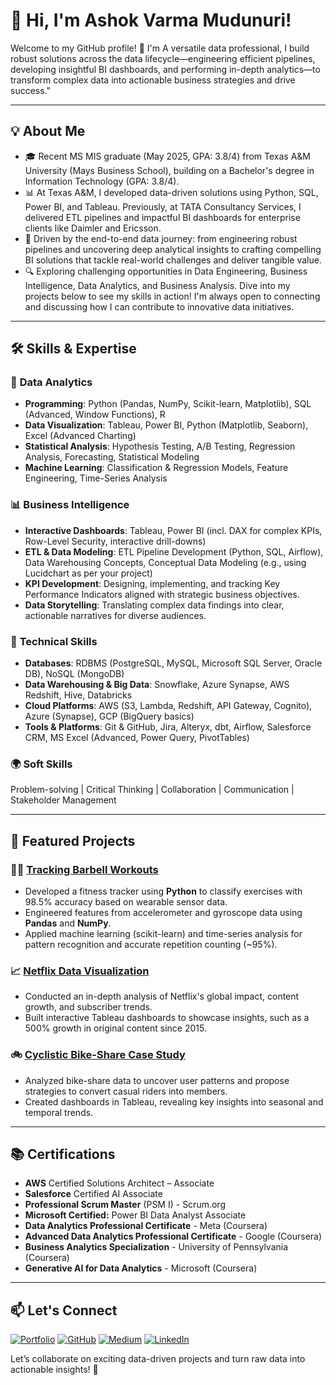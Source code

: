 # 👋 Hi, I'm Ashok Varma Mudunuri! 

Welcome to my GitHub profile! 🚀 I'm A versatile data professional, I build robust solutions across the data lifecycle—engineering efficient pipelines, developing insightful BI dashboards, and performing in-depth analytics—to transform complex data into actionable business strategies and drive success."

---

## 💡 About Me

- 🎓 Recent MS MIS graduate (May 2025, GPA: 3.8/4) from Texas A&M University (Mays Business School), building on a Bachelor's degree in Information Technology (GPA: 3.8/4).    
- 📊 At Texas A&M, I developed data-driven solutions using Python, SQL, Power BI, and Tableau. Previously, at TATA Consultancy Services, I delivered ETL pipelines and impactful BI dashboards for enterprise clients like Daimler and Ericsson. 
- 🚀 Driven by the end-to-end data journey: from engineering robust pipelines and uncovering deep analytical insights to crafting compelling BI solutions that tackle real-world challenges and deliver tangible value.
- 🔍 Exploring challenging opportunities in Data Engineering, Business Intelligence, Data Analytics, and Business Analysis. Dive into my projects below to see my skills in action! I'm always open to connecting and discussing how I can contribute to innovative data initiatives. 

---

## 🛠️ Skills & Expertise

### 🔢 **Data Analytics**
- **Programming**: Python (Pandas, NumPy, Scikit-learn, Matplotlib), SQL (Advanced, Window Functions), R 
- **Data Visualization**: Tableau, Power BI, Python (Matplotlib, Seaborn), Excel (Advanced Charting)  
- **Statistical Analysis**: Hypothesis Testing, A/B Testing, Regression Analysis, Forecasting, Statistical Modeling  
- **Machine Learning**: Classification & Regression Models, Feature Engineering, Time-Series Analysis 

### 📊 **Business Intelligence**

- **Interactive Dashboards**: Tableau, Power BI (incl. DAX for complex KPIs, Row-Level Security, interactive drill-downs)
- **ETL & Data Modeling**: ETL Pipeline Development (Python, SQL, Airflow), Data Warehousing Concepts, Conceptual Data Modeling (e.g., using Lucidchart as per your project)
- **KPI Development**: Designing, implementing, and tracking Key Performance Indicators aligned with strategic business objectives.
- **Data Storytelling**: Translating complex data findings into clear, actionable narratives for diverse audiences.  

### 🧠 **Technical Skills**
- **Databases**: RDBMS (PostgreSQL, MySQL, Microsoft SQL Server, Oracle DB), NoSQL (MongoDB)
- **Data Warehousing & Big Data**: Snowflake, Azure Synapse, AWS Redshift, Hive, Databricks
- **Cloud Platforms**: AWS (S3, Lambda, Redshift, API Gateway, Cognito), Azure (Synapse), GCP (BigQuery basics)
- **Tools & Platforms**: Git & GitHub, Jira, Alteryx, dbt, Airflow, Salesforce CRM, MS Excel (Advanced, Power Query, PivotTables)

### 🌍 **Soft Skills**
Problem-solving | Critical Thinking | Collaboration | Communication | Stakeholder Management

---

## 🚀 Featured Projects

### 🏋️‍♂️ [Tracking Barbell Workouts](https://github.com/BarlaSrinivas/TrackingBarbellExercises)
- Developed a fitness tracker using **Python** to classify exercises with 98.5% accuracy based on wearable sensor data.  
- Engineered features from accelerometer and gyroscope data using **Pandas** and **NumPy**.  
- Applied machine learning (scikit-learn) and time-series analysis for pattern recognition and accurate repetition counting (~95%).

### 📈 [Netflix Data Visualization](https://github.com/BarlaSrinivas/netflix-data-visualization)
- Conducted an in-depth analysis of Netflix's global impact, content growth, and subscriber trends.  
- Built interactive Tableau dashboards to showcase insights, such as a 500% growth in original content since 2015.  

### 🚲 [Cyclistic Bike-Share Case Study](https://github.com/BarlaSrinivas/cyclistic-bike-share-case-study)
- Analyzed bike-share data to uncover user patterns and propose strategies to convert casual riders into members.  
- Created dashboards in Tableau, revealing key insights into seasonal and temporal trends.   

---

## 📚 Certifications

- **AWS** Certified Solutions Architect – Associate
- **Salesforce** Certified AI Associate
- **Professional Scrum Master** (PSM I) - Scrum.org
- **Microsoft Certified:** Power BI Data Analyst Associate
- **Data Analytics Professional Certificate** - Meta (Coursera)
- **Advanced Data Analytics Professional Certificate** - Google (Coursera)
- **Business Analytics Specialization** - University of Pennsylvania (Coursera)
- **Generative AI for Data Analytics** - Microsoft (Coursera)  

---

## 📫 Let's Connect

[![Portfolio](https://img.shields.io/badge/Portfolio-000000?style=for-the-badge&logo=About.me&logoColor=white)](http://BarlaSrinivas.github.io)
[![GitHub](https://img.shields.io/badge/GitHub-181717?style=for-the-badge&logo=GitHub&logoColor=white)](https://github.com/BarlaSrinivas)
[![Medium](https://img.shields.io/badge/Medium-12100E?style=for-the-badge&logo=Medium&logoColor=white)](https://medium.com/@srinivasbarla2000)
[![LinkedIn](https://img.shields.io/badge/LinkedIn-0077B5?style=for-the-badge&logo=LinkedIn&logoColor=white)]([https://www.linkedin.com/in/ashok-varma/])


Let’s collaborate on exciting data-driven projects and turn raw data into actionable insights! 🎯  
